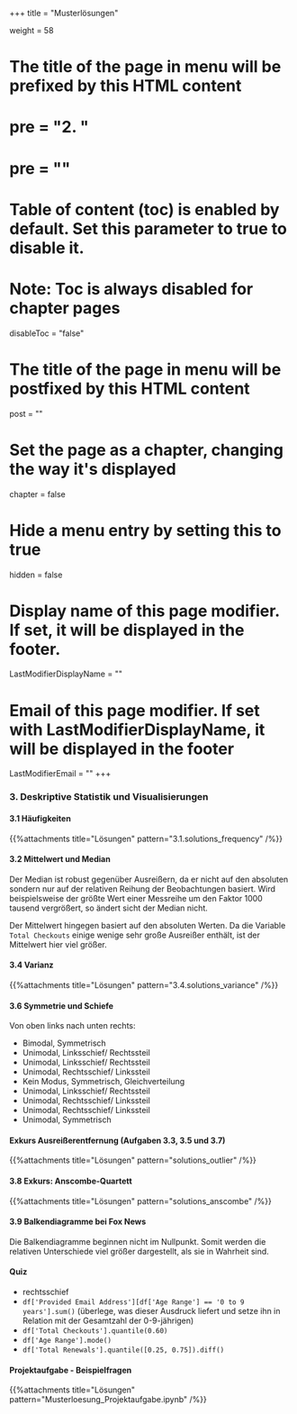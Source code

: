 +++
title = "Musterlösungen"

weight = 58
# The title of the page in menu will be prefixed by this HTML content
# pre = "<b>2. </b>"
# pre = "<i class='fab fa-github'></i>"
# Table of content (toc) is enabled by default. Set this parameter to true to disable it.
# Note: Toc is always disabled for chapter pages
disableToc = "false"

# The title of the page in menu will be postfixed by this HTML content
post = ""
# Set the page as a chapter, changing the way it's displayed
chapter = false
# Hide a menu entry by setting this to true
hidden = false
# Display name of this page modifier. If set, it will be displayed in the footer.
LastModifierDisplayName = ""
# Email of this page modifier. If set with LastModifierDisplayName, it will be displayed in the footer
LastModifierEmail = ""
+++

### 3. Deskriptive Statistik und Visualisierungen

#### 3.1 Häufigkeiten

{{%attachments title="Lösungen" pattern="3.1.solutions_frequency" /%}}



#### 3.2 Mittelwert und Median

Der Median ist robust gegenüber Ausreißern, da er nicht auf den absoluten sondern nur auf der relativen Reihung der Beobachtungen basiert. Wird beispielsweise der größte Wert einer Messreihe um den Faktor 1000 tausend vergrößert, so ändert sicht der Median nicht.

Der Mittelwert hingegen basiert auf den absoluten Werten. Da die Variable `Total Checkouts` einige wenige sehr große Ausreißer enthält, ist der Mittelwert hier viel größer.

#### 3.4 Varianz

{{%attachments title="Lösungen" pattern="3.4.solutions_variance" /%}}


#### 3.6 Symmetrie und Schiefe

Von oben links nach unten rechts:

- Bimodal, Symmetrisch
- Unimodal, Linksschief/ Rechtssteil
- Unimodal, Linksschief/ Rechtssteil
- Unimodal, Rechtsschief/ Linkssteil
- Kein Modus, Symmetrisch, Gleichverteilung
- Unimodal, Linksschief/ Rechtssteil
- Unimodal, Rechtsschief/ Linkssteil
- Unimodal, Rechtsschief/ Linkssteil
- Unimodal, Symmetrisch

#### Exkurs Ausreißerentfernung (Aufgaben 3.3, 3.5 und 3.7)

{{%attachments title="Lösungen" pattern="solutions_outlier" /%}}


<!--#### Symmetrie: Fallstudie

{{%attachments title="Lösungen" pattern="solutions_case_study" /%}}
-->

#### 3.8 Exkurs: Anscombe-Quartett

{{%attachments title="Lösungen" pattern="solutions_anscombe" /%}}

#### 3.9 Balkendiagramme bei Fox News

Die Balkendiagramme beginnen nicht im Nullpunkt. Somit werden die relativen Unterschiede viel größer dargestellt, als sie in Wahrheit sind.

#### Quiz

- rechtsschief
- `df['Provided Email Address'][df['Age Range'] == '0 to 9 years'].sum()` (überlege, was dieser Ausdruck liefert und setze ihn in Relation mit der Gesamtzahl der 0-9-jährigen)
- `df['Total Checkouts'].quantile(0.60)`
- `df['Age Range'].mode()`
- `df['Total Renewals'].quantile([0.25, 0.75]).diff()`


#### Projektaufgabe - Beispielfragen

{{%attachments title="Lösungen" pattern="Musterloesung_Projektaufgabe.ipynb" /%}}




